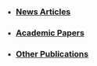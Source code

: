 - ### [News Articles](#news-articles)  
- ### [Academic Papers](#academic-papers)  
- ### [Other Publications](#other-publications)  
